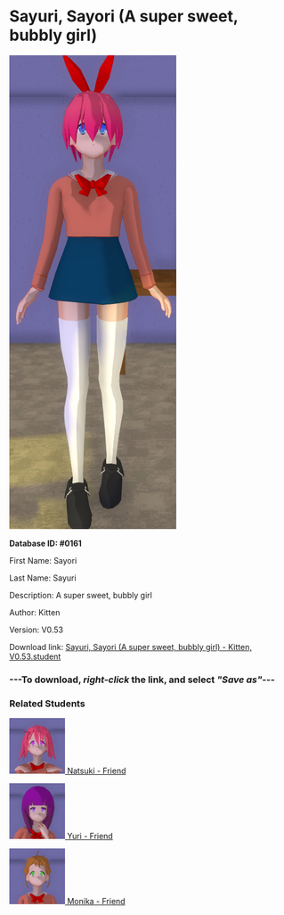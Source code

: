 # Sayuri, Sayori (A super sweet, bubbly girl)

<img src="../../Files/Images/Sayuri, Sayori (A super sweet, bubbly girl).png" title="Sayuri, Sayori (A super sweet, bubbly girl) - Kitten, V0.53">

**Database ID: #0161**

First Name: Sayori

Last Name: Sayuri

Description: A super sweet, bubbly girl

Author: Kitten

Version: V0.53

Download link: <a href="https://raw.githubusercontent.com/Arbiter1223/Daigaku-Gurashi-Custom-Students/master/Files/Student%20Files/Sayuri%2C%20Sayori%20(A%20super%20sweet%2C%20bubbly%20girl)%20-%20Kitten%2C%20V0.53.student">Sayuri, Sayori (A super sweet, bubbly girl) - Kitten, V0.53.student</a>

### ---**To download, _right-click_ the link, and select _"Save as"_**---

### Related Students

<a href="Nakatsuka, Natsuki (A cute tsundere futanari).md"><img src="../../Files/Thumbs/Nakatsuka, Natsuki (A cute tsundere futanari).png" height="100" width="100" title="Nakatsuka, Natsuki (A cute tsundere futanari) - Kitten, V0.53"></a><a href="Nakatsuka, Natsuki (A cute tsundere futanari).md"> Natsuki - Friend</a>

<a href="Okajima, Yuri (A quiet, intelligent bookworm).md"><img src="../../Files/Thumbs/Okajima, Yuri (A quiet, intelligent bookworm).png" height="100" width="100" title="Okajima, Yuri (A quiet, intelligent bookworm) - Kitten, V0.53"></a><a href="Okajima, Yuri (A quiet, intelligent bookworm).md"> Yuri - Friend</a>

<a href="Ashcraft, Monika (A skilled pianist, president of the Literature Club).md"><img src="../../Files/Thumbs/Ashcraft, Monika (A skilled pianist, president of the Literature Club).png" height="100" width="100" title="Ashcraft, Monika (A skilled pianist, president of the Literature Club) - Kitten, V0.53"></a><a href="Ashcraft, Monika (A skilled pianist, president of the Literature Club).md"> Monika - Friend</a>

